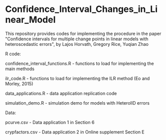 # Confidence_Interval_Changes_in_Linear_Model
This repository provides codes for implementing the procedure in the paper "Confidence intervals for multiple change points in linear models with heteroscedastic errors", by Lajos Horvath, Gregory Rice, Yuqian Zhao

R code:

confidence_interval_functions.R - functions to load for implementing the main methods

ilr_code.R - functions to load for implementing the ILR method (Eo and Morley, 2015)

data_applications.R - data application replication code

simulation_demo.R - simulation demo for models with HeteroIID errors


Data:

pcurve.csv - Data application 1 in Section 6

crypfactors.csv - Data application 2 in Online supplement Section E
